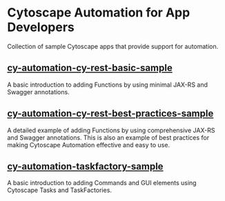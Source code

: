# Cytoscape Automation for App Developers
Collection of sample Cytoscape apps that provide support for automation.

## [cy-automation-cy-rest-basic-sample](https://github.com/cytoscape/cytoscape-automation/tree/master/for-app-developers/cy-automation-cy-rest-basic-sample) 

A basic introduction to adding Functions by using minimal JAX-RS and Swagger annotations.

## [cy-automation-cy-rest-best-practices-sample](https://github.com/cytoscape/cytoscape-automation/tree/master/for-app-developers/cy-automation-cy-rest-best-practices-sample)

A detailed example of adding Functions by using comprehensive JAX-RS and Swagger annotations. This is also an example of best practices for making Cytoscape Automation effective and easy to use.

## [cy-automation-taskfactory-sample](https://github.com/cytoscape/cytoscape-automation/tree/master/for-app-developers/cy-automation-taskfactory-sample)

A basic introduction to adding Commands and GUI elements using Cytoscape Tasks and TaskFactories.
